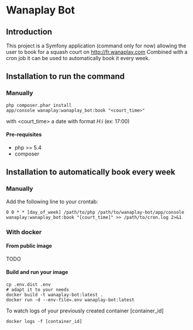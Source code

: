 # Wanaplay Bot

## Introduction

This project is a Symfony application (command only for now) allowing the user to book for a squash court on http://fr.wanaplay.com
Combined with a cron job it can be used to automatically book it every week.

## Installation to run the command

### Manually

```
php composer.phar install
app/console wanaplay:wanaplay_bot:book "<court_time>"
```

with <court_time> a date with format _H:i_ (ex: 17:00)

#### Pre-requisites

* php >= 5.4
* composer

## Installation to automatically book every week

### Manually

Add the following line to your crontab:

```
0 0 * * [day_of_week] /path/to/php /path/to/wanaplay-bot/app/console wanaplay:wanaplay_bot:book "[court_time]" >> /path/to/cron.log 2>&1
```

### With docker

#### From public image

TODO

#### Build and run your image

```
cp .env.dist .env
# adapt it to your needs
docker build -t wanaplay-bot:latest .
docker run -d --env-file=.env wanaplay-bot:latest
```

To watch logs of your previously created container [container_id]

```
docker logs -f [container_id]
```

